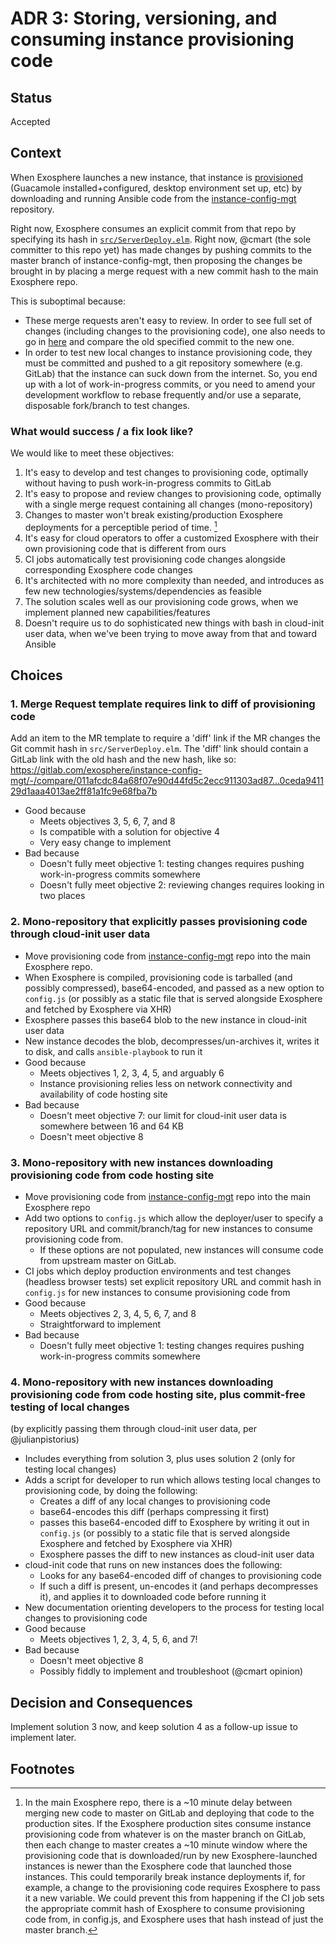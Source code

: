 # ADR 3: Storing, versioning, and consuming instance provisioning code

## Status

Accepted

## Context

When Exosphere launches a new instance, that instance is [provisioned](https://gitlab.com/exosphere/exosphere/-/blob/master/docs/adr/config-mgt-instance-provisioning.md#decision-and-consequences) (Guacamole installed+configured, desktop environment set up, etc) by downloading and running Ansible code from the [instance-config-mgt](https://gitlab.com/exosphere/instance-config-mgt) repository.

Right now, Exosphere consumes an explicit commit from that repo by specifying its hash in [`src/ServerDeploy.elm`](https://gitlab.com/exosphere/exosphere/-/blob/master/src/ServerDeploy.elm#L107). Right now, @cmart (the sole committer to this repo yet) has made changes by pushing commits to the master branch of instance-config-mgt, then proposing the changes be brought in by placing a merge request with a new commit hash to the main Exosphere repo.

This is suboptimal because:
- These merge requests aren't easy to review. In order to see full set of changes (including changes to the provisioning code), one also needs to go in [here](https://gitlab.com/exosphere/instance-config-mgt/-/compare) and compare the old specified commit to the new one.
- In order to test new local changes to instance provisioning code, they must be committed and pushed to a git repository somewhere (e.g. GitLab) that the instance can suck down from the internet. So, you end up with a lot of work-in-progress commits, or you need to amend your development workflow to rebase frequently and/or use a separate, disposable fork/branch to test changes.

### What would success / a fix look like?

We would like to meet these objectives:
1. It's easy to develop and test changes to provisioning code, optimally without having to push work-in-progress commits to GitLab
2. It's easy to propose and review changes to provisioning code, optimally with a single merge request containing all changes (mono-repository)
3. Changes to master won't break existing/production Exosphere deployments for a perceptible period of time. [^1]
4. It's easy for cloud operators to offer a customized Exosphere with their own provisioning code that is different from ours
5. CI jobs automatically test provisioning code changes alongside corresponding Exosphere code changes
6. It's architected with no more complexity than needed, and introduces as few new technologies/systems/dependencies as feasible
7. The solution scales well as our provisioning code grows, when we implement planned new capabilities/features
8. Doesn't require us to do sophisticated new things with bash in cloud-init user data, when we've been trying to move away from that and toward Ansible

## Choices

### 1. Merge Request template requires link to diff of provisioning code

Add an item to the MR template to require a 'diff' link if the MR changes the Git commit hash in `src/ServerDeploy.elm`. The 'diff' link should contain a GitLab link with the old hash and the new hash, like so: <https://gitlab.com/exosphere/instance-config-mgt/-/compare/011afcdc84a68f07e90d44fd5c2ecc911303ad87...0ceda941129d1aaa4013ae2ff81a1fc9e68fba7b>

- Good because
    - Meets objectives 3, 5, 6, 7, and 8
    - Is compatible with a solution for objective 4
    - Very easy change to implement
- Bad because
    - Doesn't fully meet objective 1: testing changes requires pushing work-in-progress commits somewhere
    - Doesn't fully meet objective 2: reviewing changes requires looking in two places

### 2. Mono-repository that explicitly passes provisioning code through cloud-init user data

- Move provisioning code from [instance-config-mgt](https://gitlab.com/exosphere/instance-config-mgt) repo into the main Exosphere repo.
- When Exosphere is compiled, provisioning code is tarballed (and possibly compressed), base64-encoded, and passed as a new option to `config.js` (or possibly as a static file that is served alongside Exosphere and fetched by Exosphere via XHR)
- Exosphere passes this base64 blob to the new instance in cloud-init user data
- New instance decodes the blob, decompresses/un-archives it, writes it to disk, and calls `ansible-playbook` to run it
- Good because
    - Meets objectives 1, 2, 3, 4, 5, and arguably 6
    - Instance provisioning relies less on network connectivity and availability of code hosting site
- Bad because
    - Doesn't meet objective 7: our limit for cloud-init user data is somewhere between 16 and 64 KB
    - Doesn't meet objective 8

### 3. Mono-repository with new instances downloading provisioning code from code hosting site

- Move provisioning code from [instance-config-mgt](https://gitlab.com/exosphere/instance-config-mgt) repo into the main Exosphere repo
- Add two options to `config.js` which allow the deployer/user to specify a repository URL and commit/branch/tag for new instances to consume provisioning code from.
    - If these options are not populated, new instances will consume code from upstream master on GitLab.
- CI jobs which deploy production environments and test changes (headless browser tests) set explicit repository URL and commit hash in `config.js` for new instances to consume provisioning code from
- Good because
    - Meets objectives 2, 3, 4, 5, 6, 7, and 8
    - Straightforward to implement
- Bad because
    - Doesn't fully meet objective 1: testing changes requires pushing work-in-progress commits somewhere

### 4. Mono-repository with new instances downloading provisioning code from code hosting site, plus commit-free testing of local changes

(by explicitly passing them through cloud-init user data, per @julianpistorius)

- Includes everything from solution 3, plus uses solution 2 (only for testing local changes)
- Adds a script for developer to run which allows testing local changes to provisioning code, by doing the following:
    - Creates a diff of any local changes to provisioning code
    - base64-encodes this diff (perhaps compressing it first)
    - passes this base64-encoded diff to Exosphere by writing it out in `config.js` (or possibly to a static file that is served alongside Exosphere and fetched by Exosphere via XHR)
    - Exosphere passes the diff to new instances as cloud-init user data
- cloud-init code that runs on new instances does the following:
    - Looks for any base64-encoded diff of changes to provisioning code
    - If such a diff is present, un-encodes it (and perhaps decompresses it), and applies it to downloaded code before running it
- New documentation orienting developers to the process for testing local changes to provisioning code
- Good because
    - Meets objectives 1, 2, 3, 4, 5, 6, and 7!
- Bad because
    - Doesn't meet objective 8
    - Possibly fiddly to implement and troubleshoot (@cmart opinion)

## Decision and Consequences

Implement solution 3 now, and keep solution 4 as a follow-up issue to implement later.

## Footnotes

[^1]: In the main Exosphere repo, there is a ~10 minute delay between merging new code to master on GitLab and deploying that code to the production sites. If the Exosphere production sites consume instance provisioning code from whatever is on the master branch on GitLab, then each change to master creates a ~10 minute window where the provisioning code that is downloaded/run by new Exosphere-launched instances is newer than the Exosphere code that launched those instances. This could temporarily break instance deployments if, for example, a change to the provisioning code requires Exosphere to pass it a new variable. We could prevent this from happening if the CI job sets the appropriate commit hash of Exosphere to consume provisioning code from, in config.js, and Exosphere uses that hash instead of just the master branch.